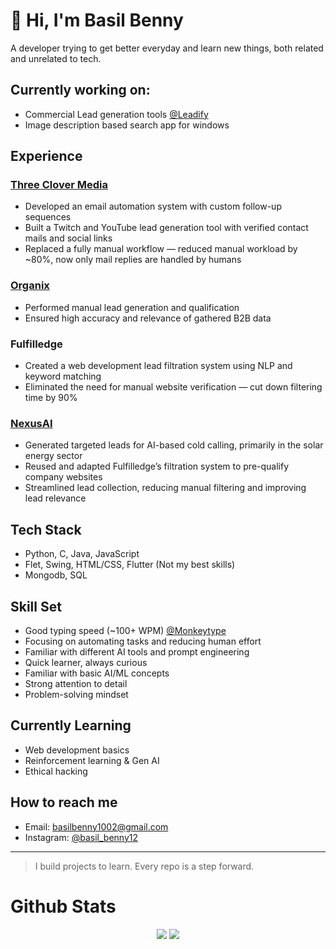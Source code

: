 # 👋 Hi, I'm Basil Benny

A developer trying to get better everyday and learn new things, both related and unrelated to tech.

## Currently working on:
- Commercial Lead generation tools [@Leadify](https://leadifysolutions.xyz/)
- Image description based search app for windows
## Experience

### [Three Clover Media](https://www.threeclovermedia.com/)
- Developed an email automation system with custom follow-up sequences
- Built a Twitch and YouTube lead generation tool with verified contact mails and social links
- Replaced a fully manual workflow — reduced manual workload by ~80%, now only mail replies are handled by humans
### [Organix](https://www.organixbs.com/)
- Performed manual lead generation and qualification
- Ensured high accuracy and relevance of gathered B2B data
### Fulfilledge
- Created a web development lead filtration system using NLP and keyword matching
- Eliminated the need for manual website verification — cut down filtering time by 90%
### [NexusAI](https://nexusai.tech/)
- Generated targeted leads for AI-based cold calling, primarily in the solar energy sector  
- Reused and adapted Fulfilledge’s filtration system to pre-qualify company websites  
- Streamlined lead collection, reducing manual filtering and improving lead relevance

## Tech Stack
- Python, C, Java, JavaScript
- Flet, Swing, HTML/CSS, Flutter (Not my best skills)
- Mongodb, SQL

## Skill Set
- Good typing speed (~100+ WPM) [@Monkeytype](https://monkeytype.com/profile/basilbenny1002)
- Focusing on automating tasks and reducing human effort
- Familiar with different AI tools and prompt engineering
- Quick learner, always curious
- Familiar with basic AI/ML concepts
- Strong attention to detail
- Problem-solving mindset


## Currently Learning
- Web development basics
- Reinforcement learning & Gen AI
- Ethical hacking

## How to reach me
- Email: basilbenny1002@gmail.com
- Instagram: [@basil_benny12](https://www.instagram.com/basil_benny12/)

---

> I build projects to learn. Every repo is a step forward. 
# Github Stats
<p align="center">
  <img src="https://github-readme-stats.vercel.app/api?username=basilbenny1002&show_icons=true&theme=radical&hide_title=true&count_private=true&bg_color=00000000&hide_border=true&border_radius=15" />
  <img src="https://github-readme-stats.vercel.app/api/top-langs/?username=basilbenny1002&layout=compact&theme=radical&bg_color=00000000&hide_border=true&border_radius=15" />
</p>


